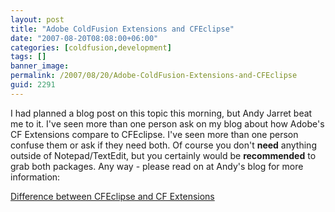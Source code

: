 ```yaml
---
layout: post
title: "Adobe ColdFusion Extensions and CFEclipse"
date: "2007-08-20T08:08:00+06:00"
categories: [coldfusion,development]
tags: []
banner_image: 
permalink: /2007/08/20/Adobe-ColdFusion-Extensions-and-CFEclipse
guid: 2291
---
```


I had planned a blog post on this topic this morning, but Andy Jarret beat me to it. I've seen more than one person ask on my blog about how Adobe's CF Extensions compare to CFEclipse. I've seen more than one person confuse them or ask if they need both. Of course you don't <b>need</b> anything outside of Notepad/TextEdit, but you certainly would be <b>recommended</b> to grab both packages. Any way - please read on at Andy's blog for more information:

<a href="http://www.andyjarrett.co.uk/andy/blog/index.cfm/2007/8/20/Difference-between-CFEclipse-and-CF-Extensions">Difference between CFEclipse and CF Extensions</a>